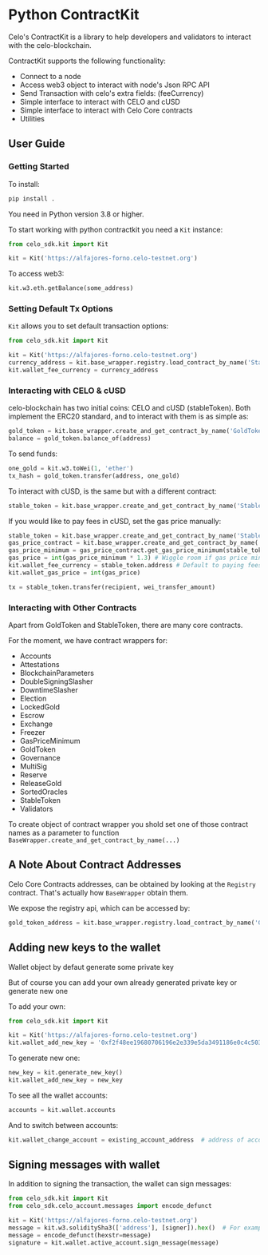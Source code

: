 # Python ContractKit

Celo's ContractKit is a library to help developers and validators to interact with the celo-blockchain.

ContractKit supports the following functionality:

- Connect to a node
- Access web3 object to interact with node's Json RPC API
- Send Transaction with celo's extra fields: (feeCurrency)
- Simple interface to interact with CELO and cUSD
- Simple interface to interact with Celo Core contracts
- Utilities

## User Guide

### Getting Started

To install:

```bash
pip install .
```

You need in Python version 3.8 or higher.

To start working with python contractkit you need a `Kit` instance:

```python
from celo_sdk.kit import Kit

kit = Kit('https://alfajores-forno.celo-testnet.org')
```

To access web3:

```python
kit.w3.eth.getBalance(some_address)
```

### Setting Default Tx Options

`Kit` allows you to set default transaction options:

```python
from celo_sdk.kit import Kit

kit = Kit('https://alfajores-forno.celo-testnet.org')
currency_address = kit.base_wrapper.registry.load_contract_by_name('StableToken')['address']
kit.wallet_fee_currency = currency_address
```

### Interacting with CELO & cUSD

celo-blockchain has two initial coins: CELO and cUSD (stableToken).
Both implement the ERC20 standard, and to interact with them is as simple as:

```python
gold_token = kit.base_wrapper.create_and_get_contract_by_name('GoldToken')
balance = gold_token.balance_of(address)
```

To send funds:

```python
one_gold = kit.w3.toWei(1, 'ether')
tx_hash = gold_token.transfer(address, one_gold)
```

To interact with cUSD, is the same but with a different contract:

```python
stable_token = kit.base_wrapper.create_and_get_contract_by_name('StableToken')
```

If you would like to pay fees in cUSD, set the gas price manually:

```python
stable_token = kit.base_wrapper.create_and_get_contract_by_name('StableToken')
gas_price_contract = kit.base_wrapper.create_and_get_contract_by_name('GasPriceMinimum')
gas_price_minimum = gas_price_contract.get_gas_price_minimum(stable_token.address)
gas_price = int(gas_price_minimum * 1.3) # Wiggle room if gas price minimum changes before tx is sent
kit.wallet_fee_currency = stable_token.address # Default to paying fees in cUSD
kit.wallet_gas_price = int(gas_price)

tx = stable_token.transfer(recipient, wei_transfer_amount)
```

### Interacting with Other Contracts

Apart from GoldToken and StableToken, there are many core contracts.

For the moment, we have contract wrappers for:

- Accounts
- Attestations
- BlockchainParameters
- DoubleSigningSlasher
- DowntimeSlasher
- Election
- LockedGold
- Escrow
- Exchange
- Freezer
- GasPriceMinimum
- GoldToken
- Governance
- MultiSig
- Reserve
- ReleaseGold
- SortedOracles
- StableToken
- Validators

To create object of contract wrapper you shold set one of those contract names as a parameter to function `BaseWrapper.create_and_get_contract_by_name(...)`

## A Note About Contract Addresses

Celo Core Contracts addresses, can be obtained by looking at the `Registry` contract.
That's actually how `BaseWrapper` obtain them.

We expose the registry api, which can be accessed by:

```python
gold_token_address = kit.base_wrapper.registry.load_contract_by_name('GoldToken')['address']
```

## Adding new keys to the wallet

Wallet object by defaut generate some private key

But of course you can add your own already generated private key or generate new one

To add your own:

```python
from celo_sdk.kit import Kit

kit = Kit('https://alfajores-forno.celo-testnet.org')
kit.wallet_add_new_key = '0xf2f48ee19680706196e2e339e5da3491186e0c4c5030670656b0e0164837257d'
```

To generate new one:

```python
new_key = kit.generate_new_key()
kit.wallet_add_new_key = new_key
```

To see all the wallet accounts:

```python
accounts = kit.wallet.accounts
```

And to switch between accounts:

```python
kit.wallet_change_account = existing_account_address  # address of account has to be in wallet.__accounts dict
```

## Signing messages with wallet

In addition to signing the transaction, the wallet can sign messages:

```python
from celo_sdk.kit import Kit
from celo_sdk.celo_account.messages import encode_defunct

kit = Kit('https://alfajores-forno.celo-testnet.org')
message = kit.w3.soliditySha3(['address'], [signer]).hex()  # For example we want to sign someones address
message = encode_defunct(hexstr=message)
signature = kit.wallet.active_account.sign_message(message)
```
